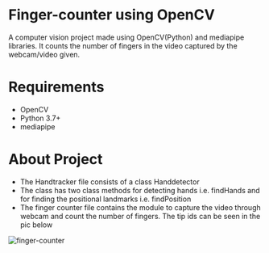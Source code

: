 # Finger-counter using OpenCV
A computer vision project made using OpenCV(Python) and mediapipe libraries. It counts the number of fingers in the video captured by the webcam/video given.

# Requirements
* OpenCV
* Python 3.7+
* mediapipe

# About Project
* The Handtracker file consists of a class Handdetector
* The class has two class methods for detecting hands i.e. findHands and for finding the positional landmarks i.e. findPosition 
* The finger counter file contains the module to capture the video through webcam and count the number of fingers. The tip ids can be seen in the pic below

![finger-counter](https://github.com/ChiragChauhan4579/Finger-counter/blob/main/Video.gif)
